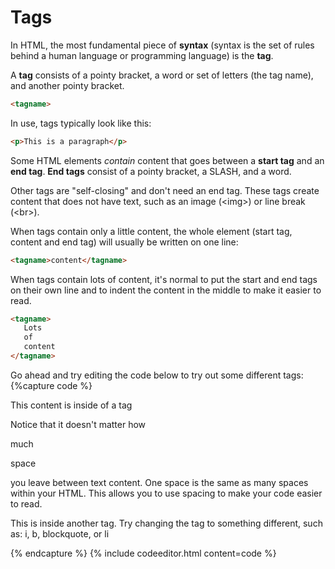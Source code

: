 # Tags

In HTML, the most fundamental piece of <b>syntax</b> (syntax is the set of rules behind a human language or programming language) is the <b>tag</b>.

A **tag** consists of a pointy bracket, a word or set of letters (the tag name), and another pointy bracket.

```html
<tagname>
```

In use, tags typically look like this:

```html
<p>This is a paragraph</p>
```

Some HTML elements <i>contain</i> content that goes between a <b>start tag</b> and an <b>end tag</b>. <b>End tags</b> consist of a pointy bracket, a SLASH, and a word.

Other tags are "self-closing" and don't need an end tag. These tags create content that does not have text, such as an image (&lt;img&gt;) or line break (&lt;br&gt;).

When tags contain only a little content, the whole
element (start tag, content and end tag) will usually 
be written on one line:
```html
<tagname>content</tagname>
```
When tags contain lots of content, it's normal to put
the start and end tags on their own line and to indent
the content in the middle to make it easier to read.
```html
<tagname>
   Lots
   of
   content
</tagname>
```

Go ahead and try editing the code below to try out some different tags:
{%capture code %}
<p>
  This content is inside of a tag 
</p>
<p>
  Notice that
  it doesn't matter how
  
  much
  
  
  
  space
 
  you leave between text content.
  One space is the same as               many spaces
  within your HTML. This allows you to use spacing
  to make your code easier to read.
</p>
<p>
  This is inside another tag. 
  Try changing the tag to something 
  different, such as: 
  i, b, blockquote, or li
</p>
{% endcapture %}
{% include codeeditor.html content=code %}

